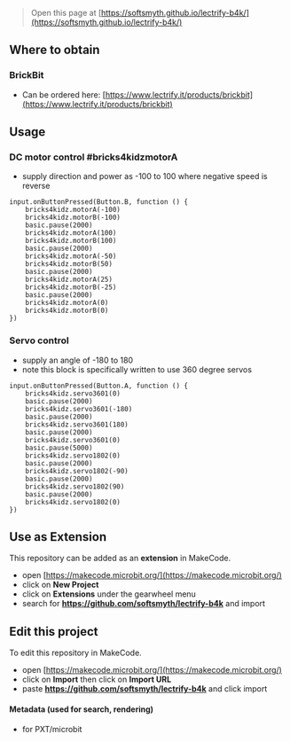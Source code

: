 
> Open this page at [https://softsmyth.github.io/lectrify-b4k/](https://softsmyth.github.io/lectrify-b4k/)
## Where to obtain
### BrickBit
* Can be ordered here: [https://www.lectrify.it/products/brickbit](https://www.lectrify.it/products/brickbit)
## Usage
### DC motor control #bricks4kidzmotorA
* supply direction and power as -100 to 100 where negative speed is reverse
```blocks
input.onButtonPressed(Button.B, function () {
    bricks4kidz.motorA(-100)
    bricks4kidz.motorB(-100)
    basic.pause(2000)
    bricks4kidz.motorA(100)
    bricks4kidz.motorB(100)
    basic.pause(2000)
    bricks4kidz.motorA(-50)
    bricks4kidz.motorB(50)
    basic.pause(2000)
    bricks4kidz.motorA(25)
    bricks4kidz.motorB(-25)
    basic.pause(2000)
    bricks4kidz.motorA(0)
    bricks4kidz.motorB(0)
})
```
### Servo control
* supply an angle of -180 to 180
* note this block is specifically written to use 360 degree servos
```blocks
input.onButtonPressed(Button.A, function () {
    bricks4kidz.servo3601(0)
    basic.pause(2000)
    bricks4kidz.servo3601(-180)
    basic.pause(2000)
    bricks4kidz.servo3601(180)
    basic.pause(2000)
    bricks4kidz.servo3601(0)
    basic.pause(5000)
    bricks4kidz.servo1802(0)
    basic.pause(2000)
    bricks4kidz.servo1802(-90)
    basic.pause(2000)
    bricks4kidz.servo1802(90)
    basic.pause(2000)
    bricks4kidz.servo1802(0)
})
```

## Use as Extension

This repository can be added as an **extension** in MakeCode.

* open [https://makecode.microbit.org/](https://makecode.microbit.org/)
* click on **New Project**
* click on **Extensions** under the gearwheel menu
* search for **https://github.com/softsmyth/lectrify-b4k** and import

## Edit this project

To edit this repository in MakeCode.

* open [https://makecode.microbit.org/](https://makecode.microbit.org/)
* click on **Import** then click on **Import URL**
* paste **https://github.com/softsmyth/lectrify-b4k** and click import

#### Metadata (used for search, rendering)

* for PXT/microbit
<script src="https://makecode.com/gh-pages-embed.js"></script><script>makeCodeRender("{{ site.makecode.home_url }}", "{{ site.github.owner_name }}/{{ site.github.repository_name }}");</script>
